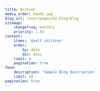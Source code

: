 ```yaml
---
title: Archief
media_order: band2.jpg
blog_url: /user/pages/02.blog/blog
sitemap:
    changefreq: monthly
    priority: 1.03
content:
    items: '@self.children'
    order:
        by: date
        dir: desc
    limit: 6
    pagination: true
feed:
    description: 'Sample Blog Description'
    limit: 10
pagination: true
---
```


